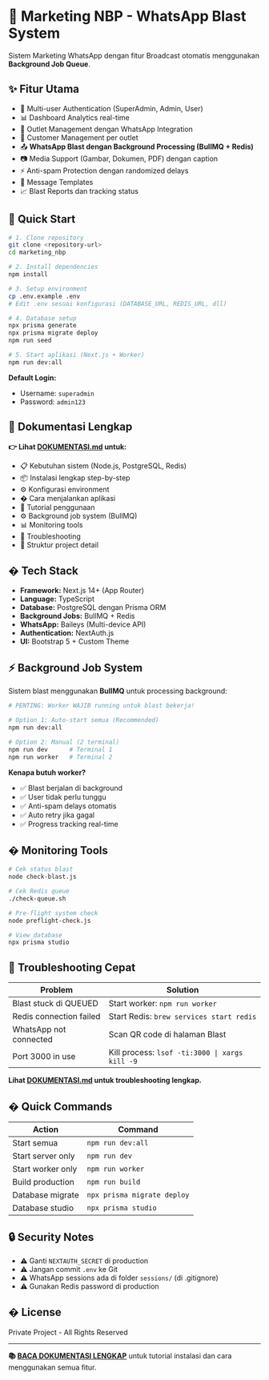 # 📱 Marketing NBP - WhatsApp Blast System

Sistem Marketing WhatsApp dengan fitur Broadcast otomatis menggunakan **Background Job Queue**.

## ✨ Fitur Utama

- 🔐 Multi-user Authentication (SuperAdmin, Admin, User)
- 📊 Dashboard Analytics real-time
- 🏪 Outlet Management dengan WhatsApp Integration
- 👥 Customer Management per outlet
- 📤 **WhatsApp Blast dengan Background Processing (BullMQ + Redis)**
- 📷 Media Support (Gambar, Dokumen, PDF) dengan caption
- ⚡ Anti-spam Protection dengan randomized delays
- 📝 Message Templates
- 📈 Blast Reports dan tracking status

## 🚀 Quick Start

```bash
# 1. Clone repository
git clone <repository-url>
cd marketing_nbp

# 2. Install dependencies
npm install

# 3. Setup environment
cp .env.example .env
# Edit .env sesuai konfigurasi (DATABASE_URL, REDIS_URL, dll)

# 4. Database setup
npx prisma generate
npx prisma migrate deploy
npm run seed

# 5. Start aplikasi (Next.js + Worker)
npm run dev:all
```

**Default Login:**
- Username: `superadmin`
- Password: `admin123`

## 📖 Dokumentasi Lengkap

**👉 Lihat [DOKUMENTASI.md](./DOKUMENTASI.md) untuk:**

- 📋 Kebutuhan sistem (Node.js, PostgreSQL, Redis)
- 📦 Instalasi lengkap step-by-step
- ⚙️ Konfigurasi environment
- � Cara menjalankan aplikasi
- 📖 Tutorial penggunaan
- ⚙️ Background job system (BullMQ)
- 📊 Monitoring tools
- 🔧 Troubleshooting
- 📁 Struktur project detail

## � Tech Stack

- **Framework:** Next.js 14+ (App Router)
- **Language:** TypeScript
- **Database:** PostgreSQL dengan Prisma ORM
- **Background Jobs:** BullMQ + Redis
- **WhatsApp:** Baileys (Multi-device API)
- **Authentication:** NextAuth.js
- **UI:** Bootstrap 5 + Custom Theme

## ⚡ Background Job System

Sistem blast menggunakan **BullMQ** untuk processing background:

```bash
# PENTING: Worker WAJIB running untuk blast bekerja!

# Option 1: Auto-start semua (Recommended)
npm run dev:all

# Option 2: Manual (2 terminal)
npm run dev      # Terminal 1
npm run worker   # Terminal 2
```

**Kenapa butuh worker?**
- ✅ Blast berjalan di background
- ✅ User tidak perlu tunggu
- ✅ Anti-spam delays otomatis
- ✅ Auto retry jika gagal
- ✅ Progress tracking real-time

## � Monitoring Tools

```bash
# Cek status blast
node check-blast.js

# Cek Redis queue
./check-queue.sh

# Pre-flight system check
node preflight-check.js

# View database
npx prisma studio
```

## 🔧 Troubleshooting Cepat

| Problem | Solution |
|---------|----------|
| Blast stuck di QUEUED | Start worker: `npm run worker` |
| Redis connection failed | Start Redis: `brew services start redis` |
| WhatsApp not connected | Scan QR code di halaman Blast |
| Port 3000 in use | Kill process: `lsof -ti:3000 \| xargs kill -9` |

**Lihat [DOKUMENTASI.md](./DOKUMENTASI.md#-troubleshooting) untuk troubleshooting lengkap.**

## � Quick Commands

| Action | Command |
|--------|---------|
| Start semua | `npm run dev:all` |
| Start server only | `npm run dev` |
| Start worker only | `npm run worker` |
| Build production | `npm run build` |
| Database migrate | `npx prisma migrate deploy` |
| Database studio | `npx prisma studio` |

## 🔒 Security Notes

- ⚠️ Ganti `NEXTAUTH_SECRET` di production
- ⚠️ Jangan commit `.env` ke Git
- ⚠️ WhatsApp sessions ada di folder `sessions/` (di .gitignore)
- ⚠️ Gunakan Redis password di production

## � License

Private Project - All Rights Reserved

---

**📚 [BACA DOKUMENTASI LENGKAP](./DOKUMENTASI.md)** untuk tutorial instalasi dan cara menggunakan semua fitur.
